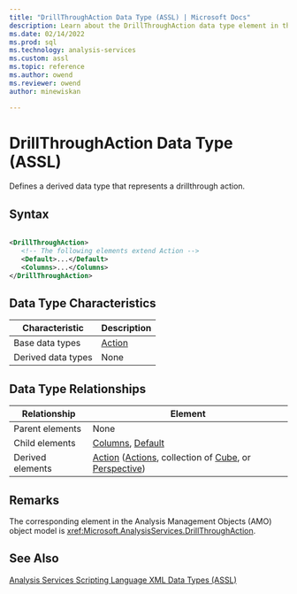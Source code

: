 ```yaml
---
title: "DrillThroughAction Data Type (ASSL) | Microsoft Docs"
description: Learn about the DrillThroughAction data type element in the Analysis Services Scripting Language (ASSL) schema.
ms.date: 02/14/2022
ms.prod: sql
ms.technology: analysis-services
ms.custom: assl
ms.topic: reference
ms.author: owend
ms.reviewer: owend
author: minewiskan

---
```

# DrillThroughAction Data Type (ASSL)

  Defines a derived data type that represents a drillthrough action.  
  
## Syntax  
  
```xml  
  
<DrillThroughAction>  
   <!-- The following elements extend Action -->  
   <Default>...</Default>  
   <Columns>...</Columns>  
</DrillThroughAction>  
```  
  
## Data Type Characteristics  
  
|Characteristic|Description|  
|--------------------|-----------------|  
|Base data types|[Action](action-data-type-assl.md)|  
|Derived data types|None|  
  
## Data Type Relationships  
  
|Relationship|Element|  
|------------------|-------------|  
|Parent elements|None|  
|Child elements|[Columns](../collections/columns-element-assl.md), [Default](../properties/default-element-assl.md)|  
|Derived elements|[Action](../objects/action-element-assl.md) ([Actions](../collections/actions-element-assl.md), collection of [Cube](../objects/cube-element-assl.md), or [Perspective](../objects/perspective-element-assl.md))|  
  
## Remarks  
 The corresponding element in the Analysis Management Objects (AMO) object model is <xref:Microsoft.AnalysisServices.DrillThroughAction>.  
  
## See Also  
 [Analysis Services Scripting Language XML Data Types &#40;ASSL&#41;](analysis-services-scripting-language-xml-data-types-assl.md)  
  
  
